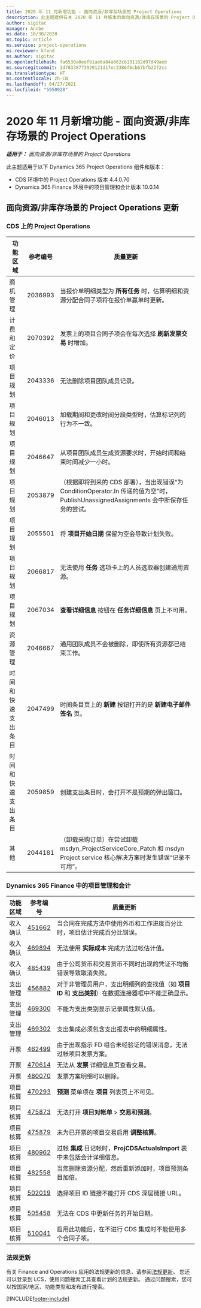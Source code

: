 ```yaml
---
title: 2020 年 11 月新增功能 - 面向资源/非库存场景的 Project Operations
description: 此主题提供有关 2020 年 11 月版本的面向资源/非库存场景的 Project Operations 中推出的质量更新的信息。
author: sigitac
manager: Annbe
ms.date: 10/30/2020
ms.topic: article
ms.service: project-operations
ms.reviewer: kfend
ms.author: sigitac
ms.openlocfilehash: fa6530a0eefb1ae6a84a662c6131182d97d49aeb
ms.sourcegitcommit: 3d78338773929121d17ec3386f6cb67bfb2272cc
ms.translationtype: HT
ms.contentlocale: zh-CN
ms.lasthandoff: 04/27/2021
ms.locfileid: "5950928"
---
```

# <a name="whats-new-november-2020---project-operations-for-resourcenon-stocked-based-scenarios"></a>2020 年 11 月新增功能 - 面向资源/非库存场景的 Project Operations

_**适用于：** 面向资源/非库存场景的 Project Operations_

此主题适用于以下 Dynamics 365 Project Operations 组件和版本：

- CDS 环境中的 Project Operations 版本 4.4.0.70
- Dynamics 365 Finance 环境中的项目管理和会计版本 10.0.14

## <a name="updates-to-project-operations-for-resource-non-stocked-based-scenarios"></a>面向资源/非库存场景的 Project Operations 更新

### <a name="project-operations-on-cds"></a>CDS 上的 Project Operations

| 功能区域                 | 参考编号 | 质量更新                                                                                                                                                                    |
|------------------------------|------------------|-----------------------------------------------------------------------------------------------------------------------------------------------------------------------------------|
|   商机管理       | 2036993          | 当报价单明细类型为 **所有任务** 时，估算明细和资源分配合同子项将在报价单赢单时更新。                                                 |
| 计费和定价          | 2070392          | 发票上的项目合同子项会在每次选择 **刷新发票交易** 时增加。                                                                         |
| 项目规划             | 2043336          | 无法删除项目团队成员记录。                                                                                                                                  |
| 项目规划             | 2046013          | 加载期间和更改时间分段类型时，估算标记列的行为不一致。                                                                                   |
| 项目规划             | 2046647          | 从项目团队成员生成资源要求时，开始时间和结束时间减少一小时。                                                                      |
| 项目规划             | 2053879          | （根据即将到来的 CDS 部署），当出现错误“为 ConditionOperator.In 传递的值为空”时，PublishUnassignedAssignments 会中断保存任务的尝试。                       |
| 项目规划             | 2055501          | 将 **项目开始日期** 保留为空会导致计划失败。                                                                                                      |
| 项目规划             | 2066817          | 无法使用 **任务** 选项卡上的人员选取器创建通用资源。                                                                                                   |
| 项目规划             | 2067034          | **查看详细信息** 按钮在 **任务详细信息** 页上不可用。                                                                                                       |
| 资源管理          | 2046667          | 通用团队成员不会被删除，即使所有资源都已结束工作。                                                                                                    |
| 时间和快速支出条目 | 2047499          | 时间条目页上的 **新建** 按钮打开的是 **新建电子邮件签名** 页。                                                                                               |
| 时间和快速支出条目 | 2059859          | 创建支出条目时，会打开不是预期的弹出窗口。                                                                                                                         |
| 其他                        | 2044181          | （卸载采购订单）在尝试卸载 msdyn_ProjectServiceCore_Patch 和 msdyn Project service 核心解决方案时发生错误“记录不可用”。  |

### <a name="project-management-and-accounting-in-dynamics-365-finance"></a>Dynamics 365 Finance 中的项目管理和会计

| 功能区域        | 参考编号 | 质量更新                                                                                                                                                            |
|---------------------|------------------|---------------------------------------------------------------------------------------------------------------------------------------------------------------------------|
| 收入确认 | [451662](https://fix.lcs.dynamics.com/Issue/Details/?bugId=451662)           | 当合同在完成方法中使用外币和工作进度百分比时，项目估计完成百分比错误。                     |
| 收入确认 | [469894](https://fix.lcs.dynamics.com/Issue/Details/?bugId=469894)           | 无法使用 **实际成本** 完成方法过帐估计值。                                                                                                    |
| 收入确认 | [485439](https://fix.lcs.dynamics.com/Issue/Details/?bugId=485439)           | 由于公司货币和交易货币不同时出现的凭证不均衡错误导致取消失败。                                              |
| 支出管理  | [456882](https://fix.lcs.dynamics.com/Issue/Details/?bugId=456822)           | 对于非管理员用户，支出明细列的查找值（如 **项目 ID** 和 **支出类别**）在数据连接器框中不能正确显示。 |
| 支出管理  | [469300](https://fix.lcs.dynamics.com/Issue/Details/?bugId=469300)           | 不能为支出类别显示记录属性默认值。                                                                                                         |
| 支出管理  | [469302](https://fix.lcs.dynamics.com/Issue/Details/?bugId=469302)           | 支出集成必须包含支出报表中的明细属性。                                                                                             |
| 开票           | [462499](https://fix.lcs.dynamics.com/Issue/Details/?bugId=462499)           | 由于出现指示 FD 组合未经验证的错误消息，无法过帐项目发票方案。                                                    |
| 开票           | [470614](https://fix.lcs.dynamics.com/Issue/Details/?bugId=470614)           | 无法从 **发票** 详细信息页查看交易。                                                                                                              |
| 开票           | [480070](https://fix.lcs.dynamics.com/Issue/Details/?bugId=480070)           | 发票方案明细可以删除。                                                                                                                                  |
| 项目核算  | [470293](https://fix.lcs.dynamics.com/Issue/Details/?bugId=470293)           | **预测** 菜单项在 **项目** 列表页上不可见。                                                                                                   |
| 项目核算  | [475873](https://fix.lcs.dynamics.com/Issue/Details/?bugId=475873)           | 无法打开 **项目对帐单**   > **交易和预测**。                                                                                                       |
| 项目核算  | [475879](https://fix.lcs.dynamics.com/Issue/Details/?bugId=475879)           | 未为已开票的项目交易启用 **调整核算**。                                                                                                  |
| 项目核算  | [480962](https://fix.lcs.dynamics.com/Issue/Details/?bugId=480962)           | 过帐 **集成** 日记帐时，**ProjCDSActualsImport** 表中未包括会计详细信息。                                                  |
| 项目核算  | [482558](https://fix.lcs.dynamics.com/Issue/Details/?bugId=482558)           | 当您删除资源分配，然后重新添加时，项目预测条目加倍。                                                                            |
| 项目核算  | [502019](https://fix.lcs.dynamics.com/Issue/Details/?bugId=502019)           | 选择项目 ID 链接不能打开 CDS 深层链接 URL。                                                                                                         |
| 项目核算  | [505458](https://fix.lcs.dynamics.com/Issue/Details/?bugId=505458)           | 无法在 CDS 中更新任务的开始日期。                                                                                                                           |
| 项目核算  | [510041](https://fix.lcs.dynamics.com/Issue/Details/?bugId=510041)           | 启用此功能后，在不进行 CDS 集成时不能使用多个合同子项。                                                                                   |

### <a name="regulatory-updates"></a>法规更新
有关 Finance and Operations 应用的法规更新的信息，请参阅[法规更新](/dynamics365/finance/localizations/regulatory-updates)。 您还可以登录到 LCS，使用问题搜索工具查看计划的法规更新。 通过问题搜索，您可以按国家/地区、功能类型和发布进行搜索。


[!INCLUDE[footer-include](../includes/footer-banner.md)]